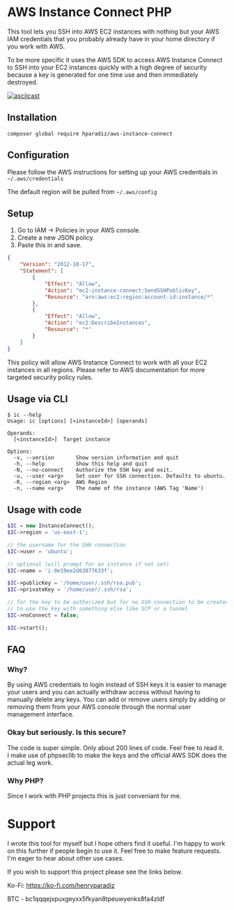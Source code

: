 # AWS Instance Connect PHP
This tool lets you SSH into AWS EC2 instances with nothing but your AWS IAM credentials that you probably already have in your home directory if you work with AWS.

To be more specific it uses the AWS SDK to access AWS Instance Connect to SSH into your EC2 instances quickly with a high degree of security because a key is generated for one time use and then immediately destroyed.

[![asciicast](https://asciinema.org/a/FMxcjIYuKauXPm4kVFR02gQqt.svg)](https://asciinema.org/a/FMxcjIYuKauXPm4kVFR02gQqt)
## Installation
`composer global require hparadiz/aws-instance-connect`

## Configuration
Please follow the AWS instructions for setting up your AWS credentials in `~/.aws/credentials`

The default region will be pulled from `~/.aws/config`

## Setup
1. Go to IAM -> Policies in your AWS console.
2. Create a new JSON policy.
3. Paste this in and save.
```json
{
    "Version": "2012-10-17",
    "Statement": [
        {
            "Effect": "Allow",
            "Action": "ec2-instance-connect:SendSSHPublicKey",
            "Resource": "arn:aws:ec2:region:account-id:instance/*"
        },
        {
            "Effect": "Allow",
            "Action": "ec2:DescribeInstances",
            "Resource": "*"
        }
    ]
}
```

This policy will allow AWS Instance Connect to work with all your EC2 instances in all regions. Please refer to AWS documentation for more targeted security policy rules.

## Usage via CLI
```
$ ic --help
Usage: ic [options] [<instanceId>] [operands]

Operands:
  [<instanceId>]  Target instance

Options:
  -v, --version       Show version information and quit
  -h, --help          Show this help and quit
  -N, --no-connect    Authorize the SSH key and exit.
  -u, --user <arg>    Set user for SSH connection. Defaults to ubuntu.
  -R, --region <arg>  AWS Region
  -n, --name <arg>    The name of the instance (AWS Tag 'Name')
```

## Usage with code
```php
$IC = new InstanceConnect();
$IC->region = 'us-east-1';

// the username for the SHH connection
$IC->user = 'ubuntu';

// optional (will prompt for an instance if not set)
$IC->name = 'i-0e19ee2d63877633f';

$IC->publicKey = '/home/user/.ssh/rsa.pub';
$IC->privateKey = '/home/user/.ssh/rsa';

// for the key to be authorized but for no SSH connection to be created
// to use the key with something else like SCP or a tunnel
$IC->noConnect = false;

$IC->start();
```

## FAQ
### Why?

By using AWS credentials to login instead of SSH keys it is easier to manage your users and you can actually withdraw access without having to manually delete any keys. You can add or remove users simply by adding or removing them from your AWS console through the normal user management interface.

### Okay but seriously. Is this secure?
The code is super simple. Only about 200 lines of code. Feel free to read it. I make use of phpseclib to make the keys and the official AWS SDK does the actual leg work.

### Why PHP?
Since I work with PHP projects this is just conveniant for me.

# Support
I wrote this tool for myself but I hope others find it useful.
I'm happy to work on this further if people begin to use it.
Feel free to make feature requests. I'm eager to hear about other use cases.

If you wish to support this project please see the links below.

Ko-Fi: https://ko-fi.com/henryparadiz

BTC - bc1qqqejxpuxgeyxx5fkyan8tpeuwyenks8fa4zldf
